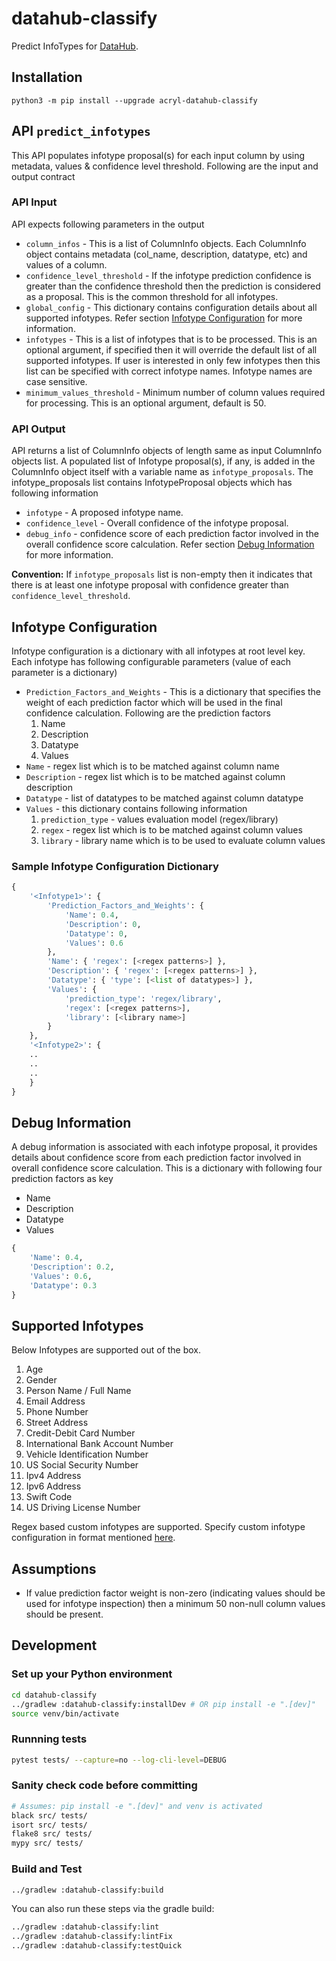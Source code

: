 # datahub-classify

Predict InfoTypes for [DataHub](https://datahubproject.io/).

## Installation

`python3 -m pip install --upgrade acryl-datahub-classify`

## API `predict_infotypes`

This API populates infotype proposal(s) for each input column by using metadata, values & confidence level threshold. Following are the input and output contract

### API Input

API expects following parameters in the output

- `column_infos` - This is a list of ColumnInfo objects. Each ColumnInfo object contains metadata (col_name, description, datatype, etc) and values of a column.
- `confidence_level_threshold` - If the infotype prediction confidence is greater than the confidence threshold then the prediction is considered as a proposal. This is the common threshold for all infotypes.
- `global_config` - This dictionary contains configuration details about all supported infotypes. Refer section [Infotype Configuration](#infotype-configuration) for more information.
- `infotypes` - This is a list of infotypes that is to be processed. This is an optional argument, if specified then it will override the default list of all supported infotypes. If user is interested in only few infotypes then this list can be specified with correct infotype names. Infotype names are case sensitive.
- `minimum_values_threshold` - Minimum number of column values required for processing. This is an optional argument, default is 50.

### API Output

API returns a list of ColumnInfo objects of length same as input ColumnInfo objects list. A populated list of Infotype proposal(s), if any, is added in the ColumnInfo object itself with a variable name as `infotype_proposals`. The infotype_proposals list contains InfotypeProposal objects which has following information

- `infotype` - A proposed infotype name.
- `confidence_level` - Overall confidence of the infotype proposal.
- `debug_info` - confidence score of each prediction factor involved in the overall confidence score calculation. Refer section [Debug Information](#debug-information) for more information.

**Convention:**
If `infotype_proposals` list is non-empty then it indicates that there is at least one infotype proposal with confidence greater than `confidence_level_threshold`.

## Infotype Configuration

Infotype configuration is a dictionary with all infotypes at root level key. Each infotype has following configurable parameters (value of each parameter is a dictionary)

- `Prediction_Factors_and_Weights` - This is a dictionary that specifies the weight of each prediction factor which will be used in the final confidence calculation. Following are the prediction factors
  1. Name
  2. Description
  3. Datatype
  4. Values
- `Name` - regex list which is to be matched against column name
- `Description` - regex list which is to be matched against column description
- `Datatype` - list of datatypes to be matched against column datatype
- `Values` - this dictionary contains following information
  1. `prediction_type` - values evaluation model (regex/library)
  2. `regex` - regex list which is to be matched against column values
  3. `library` - library name which is to be used to evaluate column values

### Sample Infotype Configuration Dictionary

```python
{
    '<Infotype1>': {
        'Prediction_Factors_and_Weights': {
            'Name': 0.4,
            'Description': 0,
            'Datatype': 0,
            'Values': 0.6
        },
        'Name': { 'regex': [<regex patterns>] },
        'Description': { 'regex': [<regex patterns>] },
        'Datatype': { 'type': [<list of datatypes>] },
        'Values': {
            'prediction_type': 'regex/library',
            'regex': [<regex patterns>],
            'library': [<library name>]
        }
    },
    '<Infotype2>': {
    ..
    ..
    ..
    }
}
```

## Debug Information

A debug information is associated with each infotype proposal, it provides details about confidence score from each prediction factor involved in overall confidence score calculation. This is a dictionary with following four prediction factors as key

- Name
- Description
- Datatype
- Values

```python
{
    'Name': 0.4,
    'Description': 0.2,
    'Values': 0.6,
    'Datatype': 0.3
}
```

## Supported Infotypes

Below Infotypes are supported out of the box.
1. Age
2. Gender
3. Person Name / Full Name
4. Email Address
5. Phone Number
6. Street Address
7. Credit-Debit Card Number
8. International Bank Account Number
9. Vehicle Identification Number
10. US Social Security Number
11. Ipv4 Address
12. Ipv6 Address
13. Swift Code
14. US Driving License Number

Regex based custom infotypes are supported. Specify custom infotype configuration in format mentioned [here](#infotype-configuration).

## Assumptions

- If value prediction factor weight is non-zero (indicating values should be used for infotype inspection) then a minimum 50 non-null column values should be present.

## Development

### Set up your Python environment

```sh
cd datahub-classify
../gradlew :datahub-classify:installDev # OR pip install -e ".[dev]"
source venv/bin/activate
```

### Runnning tests

```sh
pytest tests/ --capture=no --log-cli-level=DEBUG
```

### Sanity check code before committing

```sh
# Assumes: pip install -e ".[dev]" and venv is activated
black src/ tests/
isort src/ tests/
flake8 src/ tests/
mypy src/ tests/
```

### Build and Test

```sh
../gradlew :datahub-classify:build
```

You can also run these steps via the gradle build:

```sh
../gradlew :datahub-classify:lint
../gradlew :datahub-classify:lintFix
../gradlew :datahub-classify:testQuick
```
